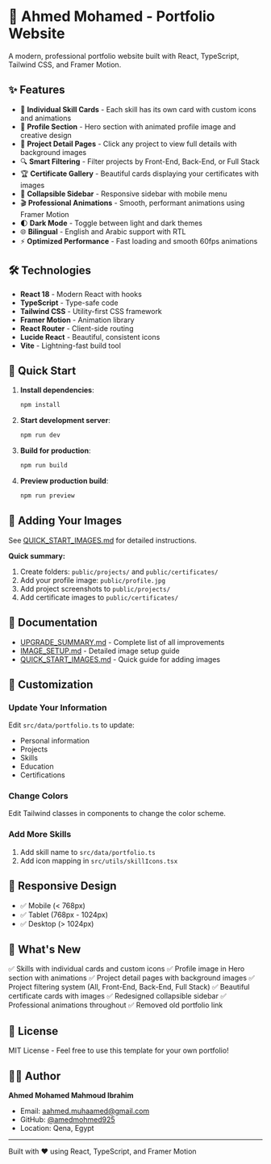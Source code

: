 # 🚀 Ahmed Mohamed - Portfolio Website

A modern, professional portfolio website built with React, TypeScript, Tailwind CSS, and Framer Motion.

## ✨ Features

- 🎨 **Individual Skill Cards** - Each skill has its own card with custom icons and animations
- 👤 **Profile Section** - Hero section with animated profile image and creative design
- 📂 **Project Detail Pages** - Click any project to view full details with background images
- 🔍 **Smart Filtering** - Filter projects by Front-End, Back-End, or Full Stack
- 🏆 **Certificate Gallery** - Beautiful cards displaying your certificates with images
- 📱 **Collapsible Sidebar** - Responsive sidebar with mobile menu
- 🎬 **Professional Animations** - Smooth, performant animations using Framer Motion
- 🌓 **Dark Mode** - Toggle between light and dark themes
- 🌐 **Bilingual** - English and Arabic support with RTL
- ⚡ **Optimized Performance** - Fast loading and smooth 60fps animations

## 🛠️ Technologies

- **React 18** - Modern React with hooks
- **TypeScript** - Type-safe code
- **Tailwind CSS** - Utility-first CSS framework
- **Framer Motion** - Animation library
- **React Router** - Client-side routing
- **Lucide React** - Beautiful, consistent icons
- **Vite** - Lightning-fast build tool

## 🚀 Quick Start

1. **Install dependencies**:
   ```bash
   npm install
   ```

2. **Start development server**:
   ```bash
   npm run dev
   ```

3. **Build for production**:
   ```bash
   npm run build
   ```

4. **Preview production build**:
   ```bash
   npm run preview
   ```

## 📸 Adding Your Images

See [QUICK_START_IMAGES.md](QUICK_START_IMAGES.md) for detailed instructions.

**Quick summary:**
1. Create folders: `public/projects/` and `public/certificates/`
2. Add your profile image: `public/profile.jpg`
3. Add project screenshots to `public/projects/`
4. Add certificate images to `public/certificates/`

## 📖 Documentation

- [UPGRADE_SUMMARY.md](UPGRADE_SUMMARY.md) - Complete list of all improvements
- [IMAGE_SETUP.md](IMAGE_SETUP.md) - Detailed image setup guide
- [QUICK_START_IMAGES.md](QUICK_START_IMAGES.md) - Quick guide for adding images

## 🎨 Customization

### Update Your Information
Edit `src/data/portfolio.ts` to update:
- Personal information
- Projects
- Skills
- Education
- Certifications

### Change Colors
Edit Tailwind classes in components to change the color scheme.

### Add More Skills
1. Add skill name to `src/data/portfolio.ts`
2. Add icon mapping in `src/utils/skillIcons.tsx`

## 📱 Responsive Design

- ✅ Mobile (< 768px)
- ✅ Tablet (768px - 1024px)
- ✅ Desktop (> 1024px)

## 🌟 What's New

✅ Skills with individual cards and custom icons
✅ Profile image in Hero section with animations
✅ Project detail pages with background images
✅ Project filtering system (All, Front-End, Back-End, Full Stack)
✅ Beautiful certificate cards with images
✅ Redesigned collapsible sidebar
✅ Professional animations throughout
✅ Removed old portfolio link

## 📄 License

MIT License - Feel free to use this template for your own portfolio!

## 👨‍💻 Author

**Ahmed Mohamed Mahmoud Ibrahim**
- Email: aahmed.muhaamed@gmail.com
- GitHub: [@amedmohmed925](https://github.com/amedmohmed925)
- Location: Qena, Egypt

---

Built with ❤️ using React, TypeScript, and Framer Motion
